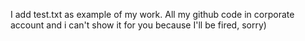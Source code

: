 I add test.txt as example of my work.
All my github code in corporate account and i can't show it for you because I'll be fired, sorry)
